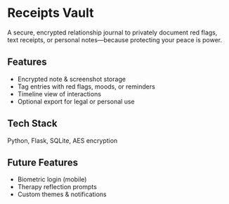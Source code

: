# Receipts Vault

A secure, encrypted relationship journal to privately document red flags, text receipts, or personal notes—because protecting your peace is power.

## Features
- Encrypted note & screenshot storage
- Tag entries with red flags, moods, or reminders
- Timeline view of interactions
- Optional export for legal or personal use

## Tech Stack
Python, Flask, SQLite, AES encryption

## Future Features
- Biometric login (mobile)
- Therapy reflection prompts
- Custom themes & notifications

